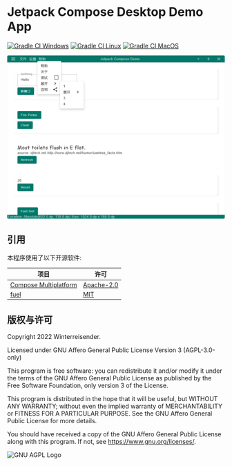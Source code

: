 # Jetpack Compose Desktop Demo App

[![Gradle CI Windows](https://github.com/Winterreisender/ComposeDesktopDemo/actions/workflows/gradle-windows.yml/badge.svg)](https://github.com/Winterreisender/ComposeDesktopDemo/actions/workflows/gradle-windows.yml)
[![Gradle CI Linux](https://github.com/Winterreisender/ComposeDesktopDemo/actions/workflows/gradle-linux.yml/badge.svg)](https://github.com/Winterreisender/ComposeDesktopDemo/actions/workflows/gradle-linux.yml)
[![Gradle CI MacOS](https://github.com/Winterreisender/ComposeDesktopDemo/actions/workflows/gradle-macos.yml/badge.svg)](https://github.com/Winterreisender/ComposeDesktopDemo/actions/workflows/gradle-macos.yml)

![screenshot](screenshot.png)

## 引用

本程序使用了以下开源软件:

| 项目                                                                 | 许可                                                                            |
|--------------------------------------------------------------------|-------------------------------------------------------------------------------|
| [Compose Multiplatform](https://www.jetbrains.com/lp/compose-mpp/) | [Apache-2.0](https://github.com/JetBrains/compose-jb/blob/master/LICENSE.txt) |
| [fuel](https://github.com/kittinunf/fuel)                          | [MIT](https://github.com/kittinunf/fuel/blob/master/LICENSE.md)               |

## 版权与许可

Copyright 2022 Winterreisender.

Licensed under GNU Affero General Public License Version 3 (AGPL-3.0-only)

This program is free software: you can redistribute it and/or modify it under the terms of the GNU Affero General Public License as published by the Free Software Foundation, only version 3 of the License.

This program is distributed in the hope that it will be useful, but WITHOUT ANY WARRANTY; without even the implied warranty of MERCHANTABILITY or FITNESS FOR A PARTICULAR PURPOSE. See the GNU Affero General Public License for more details.

You should have received a copy of the GNU Affero General Public License along with this program. If not, see <https://www.gnu.org/licenses/>.

![GNU AGPL Logo](https://www.gnu.org/graphics/agplv3-155x51.png)